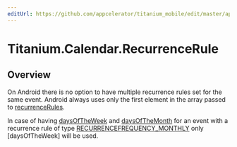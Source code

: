 ```yaml
---
editUrl: https://github.com/appcelerator/titanium_mobile/edit/master/apidoc/Titanium/Calendar/RecurrenceRule.yml
---
```

# Titanium.Calendar.RecurrenceRule

<TypeHeader/>

## Overview

On Android there is no option to have multiple recurrence rules set for the same event.
Android always uses only the first element in the array passed to [recurrenceRules](Titanium.Calendar.Event.recurrenceRules).

In case of having [daysOfTheWeek](Titanium.Calendar.RecurrenceRule.daysOfTheWeek) and [daysOfTheMonth](Titanium.Calendar.RecurrenceRule.daysOfTheWeek)
for an event with a recurrence rule of type [RECURRENCEFREQUENCY_MONTHLY](Titanium.Calendar.RECURRENCEFREQUENCY_MONTHLY) only
[daysOfTheWeek] will be used.

<ApiDocs/>
